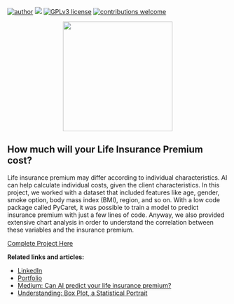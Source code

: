 [![author](https://img.shields.io/badge/author-rmilani-red.svg)](https://www.linkedin.com/in/rita-de-cassia-m-59ab7451/) [![](https://img.shields.io/badge/python-3.7+-blue.svg)](https://www.python.org/downloads/release/python-365/) [![GPLv3 license](https://img.shields.io/badge/License-GPLv3-blue.svg)](http://perso.crans.org/besson/LICENSE.html) [![contributions welcome](https://img.shields.io/badge/contributions-welcome-brightgreen.svg?style=flat)](https://github.com/rafaelnduarte/portfolio/issues)

<p align="center">
  <img src="https://images.unsplash.com/photo-1475503572774-15a45e5d60b9?ixlib=rb-4.0.3&ixid=MnwxMjA3fDB8MHxwaG90by1wYWdlfHx8fGVufDB8fHx8&auto=format&fit=crop&w=2070&q=80") height=250px >
</p>

## How much will your Life Insurance Premium cost?
Life insurance premium may differ according to individual characteristics. AI can help calculate individual costs, given the client characteristics. In this project, we worked with a dataset that included features like age, gender, smoke option, body mass index (BMI), region, and so on. With a low code package called PyCaret, it was possible to train a model to predict insurance premium with just a few lines of code. Anyway, we also provided extensive chart analysis in order to understand the correlation between these variables and the insurance premium. 



[Complete Project Here](https://github.com/rita-milani/Life_Insurance_PyCaret/commit/f91b4f9d0b5c6741a3847825e422f52e4c9d7321)


**Related links and articles:**
* [LinkedIn](https://www.linkedin.com/in/rita-de-cassia-m-59ab7451/)
* [Portfolio](https://github.com/rita-milani)
* [Medium: Can AI predict your life insurance premium?](https://medium.com/@rita.milani/can-ai-predict-your-life-insurance-premium-a-pycaret-application-21897f6f0af7)
* [Understanding: Box Plot, a Statistical Portrait](https://medium.com/@rita.milani/understanding-box-plot-a-statistical-portrait-2181fdf01842)
